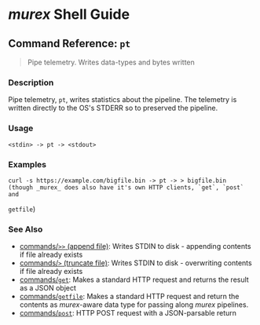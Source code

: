 # _murex_ Shell Guide

## Command Reference: `pt`

> Pipe telemetry. Writes data-types and bytes written

### Description

Pipe telemetry, `pt`, writes statistics about the pipeline. The telemetry is written
directly to the OS's STDERR so to preserved the pipeline.

### Usage

    <stdin> -> pt -> <stdout>

### Examples

    curl -s https://example.com/bigfile.bin -> pt -> > bigfile.bin
    (though _murex_ does also have it's own HTTP clients, `get`, `post` and
`getfile`)

### See Also

* [commands/`>>` (append file)](../commands/greater-than-greater-than.md):
  Writes STDIN to disk - appending contents if file already exists
* [commands/`>` (truncate file)](../commands/greater-than.md):
  Writes STDIN to disk - overwriting contents if file already exists
* [commands/`get`](../commands/get.md):
  Makes a standard HTTP request and returns the result as a JSON object
* [commands/`getfile`](../commands/getfile.md):
  Makes a standard HTTP request and return the contents as _murex_-aware data type for passing along _murex_ pipelines.
* [commands/`post`](../commands/post.md):
  HTTP POST request with a JSON-parsable return